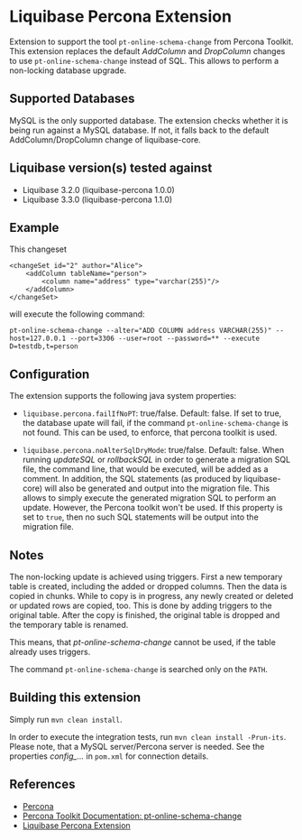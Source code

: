 # Liquibase Percona Extension

Extension to support the tool `pt-online-schema-change` from Percona Toolkit.
This extension replaces the default *AddColumn* and *DropColumn* changes to use `pt-online-schema-change` instead
of SQL. This allows to perform a non-locking database upgrade.


## Supported Databases

MySQL is the only supported database.
The extension checks whether it is being run against a MySQL database. If not, it falls back to the default
AddColumn/DropColumn change of liquibase-core.


## Liquibase version(s) tested against

* Liquibase 3.2.0 (liquibase-percona 1.0.0)
* Liquibase 3.3.0 (liquibase-percona 1.1.0)


## Example

This changeset

    <changeSet id="2" author="Alice">
        <addColumn tableName="person">
            <column name="address" type="varchar(255)"/>
        </addColumn>
    </changeSet>

will execute the following command:

    pt-online-schema-change --alter="ADD COLUMN address VARCHAR(255)" --host=127.0.0.1 --port=3306 --user=root --password=** --execute D=testdb,t=person


## Configuration

The extension supports the following java system properties:

* `liquibase.percona.failIfNoPT`: true/false. Default: false.
  If set to true, the database upate will fail, if the command `pt-online-schema-change` is not found.
  This can be used, to enforce, that percona toolkit is used.

* `liquibase.percona.noAlterSqlDryMode`: true/false. Default: false.
  When running *updateSQL* or *rollbackSQL* in order to generate a migration SQL file, the command line, that would
  be executed, will be added as a comment.
  In addition, the SQL statements (as produced by liquibase-core) will also be generated and output into the migration
  file. This allows to simply execute the generated migration SQL to perform an update. However, the Percona toolkit
  won't be used.
  If this property is set to `true`, then no such SQL statements will be output into the migration file.


## Notes

The non-locking update is achieved using triggers. First a new temporary table is created, including the added or
dropped columns. Then the data is copied in chunks. While to copy is in progress, any newly created or deleted or
updated rows are copied, too. This is done by adding triggers to the original table. After the copy is finished, the
original table is dropped and the temporary table is renamed.

This means, that *pt-online-schema-change* cannot be used, if the table already uses triggers.

The command `pt-online-schema-change` is searched only on the `PATH`.


## Building this extension

Simply run `mvn clean install`.

In order to execute the integration tests, run `mvn clean install -Prun-its`.
Please note, that a MySQL server/Percona server is needed. See the properties *config_...* in `pom.xml` for
connection details.

## References

* [Percona](http://www.percona.com/)
* [Percona Toolkit Documentation: pt-online-schema-change](http://www.percona.com/doc/percona-toolkit/2.2/pt-online-schema-change.html)
* [Liquibase Percona Extension](https://liquibase.jira.com/wiki/display/CONTRIB/Percona+Online+Schema+Change)
